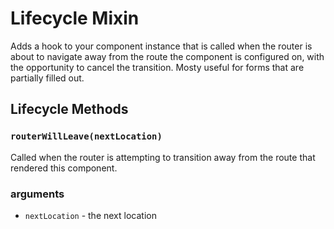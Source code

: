 # Lifecycle Mixin

Adds a hook to your component instance that is called when the router is
about to navigate away from the route the component is configured on,
with the opportunity to cancel the transition. Mosty useful for forms
that are partially filled out.

Lifecycle Methods
-----------------

### `routerWillLeave(nextLocation)`

Called when the router is attempting to transition away from the route
that rendered this component.

### arguments

- `nextLocation` - the next location

